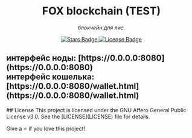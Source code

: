<h1 align="center">FOX blockchain (TEST)</h1>
<p align="center"><i>блокчейн для лис.</i></p>
<div align="center">
  <a href="https://github.com/https://github.com/flirsys/foxchain/stargazers">
    <img src="https://img.shields.io/github/stars/https://github.com/flirsys/foxchain" alt="Stars Badge"/>
  </a>
  <a href="https://github.com/flirsys/foxchain/blob/master/LICENSE">
    <img src="https://img.shields.io/github/license/flirsys/foxchain?color=2b9348" alt="License Badge"/>
  </a>
</div>

<h2>
интерфейс ноды: [https://0.0.0.0:8080](https://0.0.0.0:8080)<br>
интерфейс кошелька: [https://0.0.0.0:8080/wallet.html](https://0.0.0.0:8080/wallet.html)
</h2>
## License
This project is licensed under the GNU Affero General Public License v3.0. See the [LICENSE](LICENSE) file for details.

Give a ⭐️ if you love this project!